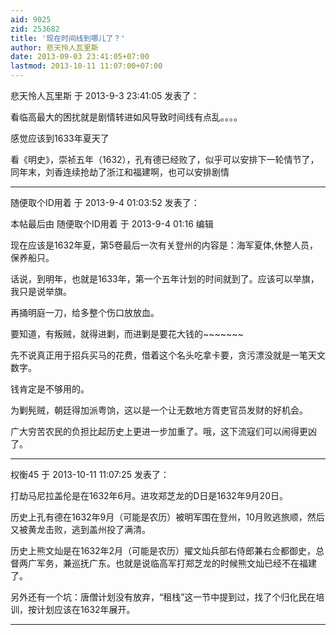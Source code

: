```yaml
---
aid: 9025
zid: 253682
title: '现在时间线到哪儿了？'
author: 悲天怜人瓦里斯
date: 2013-09-03 23:41:05+07:00
lastmod: 2013-10-11 11:07:00+07:00
---
```


悲天怜人瓦里斯 于 2013-9-3 23:41:05 发表了：

看临高最大的困扰就是剧情转进如风导致时间线有点乱。。。。

感觉应该到1633年夏天了

看《明史》，崇祯五年（1632），孔有德已经败了，似乎可以安排下一轮情节了，同年末，刘香连续抢劫了浙江和福建啊，也可以安排剧情

---------

随便取个ID用着 于 2013-9-4 01:03:52 发表了：

本帖最后由 随便取个ID用着 于 2013-9-4 01:16 编辑 

现在应该是1632年夏，第5卷最后一次有关登州的内容是：海军夏体,休整人员，保养船只。

话说，到明年，也就是1633年，第一个五年计划的时间就到了。应该可以举旗，我只是说举旗。

再捅明庭一刀，给多整个伤口放放血。

要知道，有叛贼，就得进剿，而进剿是要花大钱的~~~~~~~

先不说真正用于招兵买马的花费，借着这个名头吃拿卡要，贪污漂没就是一笔天文数字。

钱肯定是不够用的。

为剿髡贼，朝廷得加派粤饷，这以是一个让无数地方胥吏官员发财的好机会。

广大穷苦农民的负担比起历史上更进一步加重了。哦，这下流寇们可以闹得更凶了。

---------

权衡45 于 2013-10-11 11:07:25 发表了：

打劫马尼拉盖伦是在1632年6月。进攻郑芝龙的D日是1632年9月20日。

历史上孔有德在1632年9月（可能是农历）被明军围在登州，10月败逃旅顺，然后又被黄龙击败，逃到盖州投了满清。

历史上熊文灿是在1632年2月（可能是农历）擢文灿兵部右侍郎兼右佥都御史，总督两广军务，兼巡抚广东。也就是说临高军打郑芝龙的时候熊文灿已经不在福建了。

另外还有一个坑：唐僧计划没有放弃，“租栈”这一节中提到过，找了个归化民在培训，按计划应该在1632年展开。

---------

